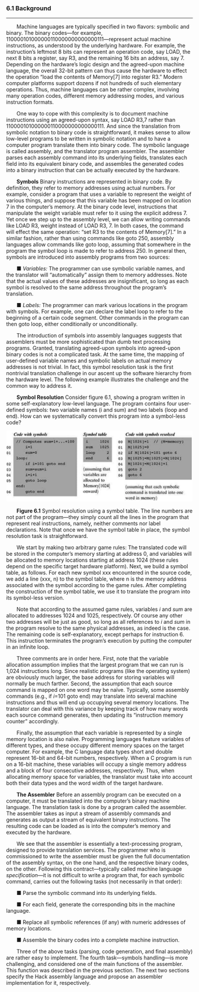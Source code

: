 ### 6.1 Background
---



&emsp;&emsp;Machine languages are typically specified in two flavors: symbolic and binary. The binary codes—for example, 110000101000000110000000000000111—represent actual machine instructions, as understood by the underlying hardware. For example, the instruction’s leftmost 8 bits can represent an operation code, say LOAD, the next 8 bits a register, say R3, and the remaining 16 bits an address, say 7. Depending on the hardware’s logic design and the agreed-upon machine language, the overall 32-bit pattern can thus cause the hardware to effect the operation “load the contents of Memory[7] into register R3.” Modern computer platforms support dozens if not hundreds of such elementary operations. Thus, machine languages can be rather complex, involving many operation codes, different memory addressing modes, and various instruction formats.

&emsp;&emsp;One way to cope with this complexity is to document machine instructions using an agreed-upon syntax, say LOAD R3,7 rather than 110000101000000110000000000000111. And since the translation from symbolic notation to binary code is straightforward, it makes sense to allow low-level programs to be written in symbolic notation and to have a computer program translate them into binary code. The symbolic language is called assembly, and the translator program assembler. The assembler parses each assembly command into its underlying fields, translates each field into its equivalent binary code, and assembles the generated codes into a binary instruction that can be actually executed by the hardware.

&emsp;&emsp;**Symbols** Binary instructions are represented in binary code. By definition, they refer to memory addresses using actual numbers. For example, consider a program that uses a variable to represent the weight of various things, and suppose that this variable has been mapped on location 7 in the computer’s memory. At the binary code level, instructions that manipulate the weight variable must refer to it using the explicit address 7. Yet once we step up to the assembly level, we can allow writing commands like LOAD R3, weight instead of LOAD R3, 7. In both cases, the command will effect the same operation: “set R3 to the contents of Memory[7].” In a similar fashion, rather than using commands like goto 250, assembly languages allow commands like goto loop, assuming that somewhere in the program the symbol loop is made to refer to address 250. In general then, symbols are introduced into assembly programs from two sources:

&emsp;&emsp;■ <em>Variables:</em> The programmer can use symbolic variable names, and the translator will “automatically” assign them to memory addresses. Note that the actual values of these addresses are insignificant, so long as each symbol is resolved to the same address throughout the program’s translation.

&emsp;&emsp;■ <em>Labels:</em> The programmer can mark various locations in the program with symbols. For example, one can declare the label loop to refer to the beginning of a certain code segment. Other commands in the program can then goto loop, either conditionally or unconditionally.

&emsp;&emsp;The introduction of symbols into assembly languages suggests that assemblers must be more sophisticated than dumb text processing programs. Granted, translating agreed-upon symbols into agreed-upon binary codes is not a complicated task. At the same time, the mapping of user-defined variable names and symbolic labels on actual memory addresses is not trivial. In fact, this symbol resolution task is the first nontrivial translation challenge in our ascent up the software hierarchy from the hardware level. The following example illustrates the challenge and the common way to address it.

&emsp;&emsp;**Symbol Resolution** Consider figure 6.1, showing a program written in some self-explanatory low-level language. The program contains four user-defined symbols: two variable names (i and sum) and two labels (loop and end). How can we systematically convert this program into a symbol-less code?

<div align="center"><img width="550" src="../figure/06/6.1.png"/></div>

&emsp;&emsp;**Figure 6.1** Symbol resolution using a symbol table. The line numbers are not part of the program—they simply count all the lines in the program that represent real instructions, namely, neither comments nor label declarations. Note that once we have the symbol table in place, the symbol resolution task is straightforward.

&emsp;&emsp;We start by making two arbitrary game rules: The translated code will be stored in the computer’s memory starting at address 0, and variables will be allocated to memory locations starting at address 1024 (these rules depend on the specific target hardware platform). Next, we build a symbol table, as follows. For each new symbol xxx encountered in the source code, we add a line (xxx, n) to the symbol table, where n is the memory address associated with the symbol according to the game rules. After completing the construction of the symbol table, we use it to translate the program into its symbol-less version.

&emsp;&emsp;Note that according to the assumed game rules, variables <em>i</em> and <em>sum</em> are allocated to addresses 1024 and 1025, respectively. Of course any other two addresses will be just as good, so long as all references to <em>i</em> and <em>sum</em> in the program resolve to the same physical addresses, as indeed is the case. The remaining code is self-explanatory, except perhaps for instruction 6. This instruction terminates the program’s execution by putting the computer in an infinite loop.

&emsp;&emsp;Three comments are in order here. First, note that the variable allocation assumption implies that the largest program that we can run is 1,024 instructions long. Since realistic programs (like the operating system) are obviously much larger, the base address for storing variables will normally be much farther. Second, the assumption that each source command is mapped on one word may be naïve. Typically, some assembly commands (e.g., if <em>i</em>=101 goto end) may translate into several machine instructions and thus will end up occupying several memory locations. The translator can deal with this variance by keeping track of how many words each source command generates, then updating its “instruction memory counter” accordingly.

&emsp;&emsp;Finally, the assumption that each variable is represented by a single memory location is also naïve. Programming languages feature variables of different types, and these occupy different memory spaces on the target computer. For example, the C language data types short and double represent 16-bit and 64-bit numbers, respectively. When a C program is run on a 16-bit machine, these variables will occupy a single memory address and a block of four consecutive addresses, respectively. Thus, when allocating memory space for variables, the translator must take into account both their data types and the word width of the target hardware.

&emsp;&emsp;**The Assembler** Before an assembly program can be executed on a computer, it must be translated into the computer’s binary machine language. The translation task is done by a program called the assembler. The assembler takes as input a stream of assembly commands and generates as output a stream of equivalent binary instructions. The resulting code can be loaded as is into the computer’s memory and executed by the hardware.

&emsp;&emsp;We see that the assembler is essentially a text-processing program, designed to provide translation services. The programmer who is commissioned to write the assembler must be given the full documentation of the assembly syntax, on the one hand, and the respective binary codes, on the other. Following this contract—typically called machine language <em>specification</em>—it is not difficult to write a program that, for each symbolic command, carries out the following tasks (not necessarily in that order):

  &emsp;&emsp;■ Parse the symbolic command into its underlying fields.

  &emsp;&emsp;■ For each field, generate the corresponding bits in the machine language.

  &emsp;&emsp;■ Replace all symbolic references (if any) with numeric addresses of memory locations.

  &emsp;&emsp;■ Assemble the binary codes into a complete machine instruction.

&emsp;&emsp;Three of the above tasks (parsing, code generation, and final assembly) are rather easy to implement. The fourth task—symbols handling—is more challenging, and considered one of the main functions of the assembler. This function was described in the previous section. The next two sections specify the Hack assembly language and propose an assembler implementation for it, respectively.
